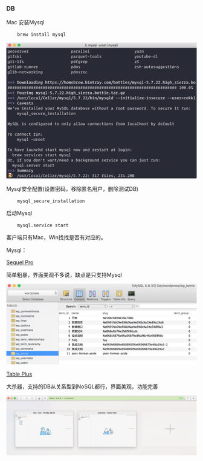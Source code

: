 ### DB

   Mac 安装Mysql
   
        brew install mysql
        
   ![mysql](../image/mysql.png) 
   
   Mysql安全配置(设置密码，移除匿名用户，删除测试DB)
        
        mysql_secure_installation
   
   启动Mysql   
   
        mysql.service start
              


   客户端只有Mac，Win找找是否有对应的。
   
   Mysql：
   
   [Sequel Pro](http://www.sequelpro.com/) 
   
   简单粗暴，界面美观不多说，缺点是只支持Mysql
   
   ![sequel pro](../image/SequelPro.png)
   
   [Table Plus](https://tableplus.io/) 
   
   大杀器，支持的DB从关系型到NoSQL都行，界面美观，功能完善
   
   ![sequel pro](../image/TablePlus.png)